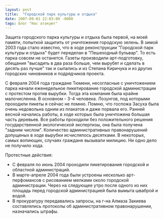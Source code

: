 ```yaml
---
layout: post
title:  "Городской парк культуры и отдыха"
date: 2007-09-01 22:03:00 -0000
tags: Блог "Нас атакуют"
---
```


Защита городского парка культуры и отдыха была первой, на моей памяти, попыткой защитить от уничтожения городскую зелень. В зимой 2003 года стало известно, что в ходе реконструкции "Городской парк культуры и отдыха" будет переделан в "Пешеходный бульвар". То есть парка совсем не останется. Газеты производили арт-подготовку, обещания "высадить в два раза больше, чем вырубят и сделать в десять раз лучше" так и сыпались и из Степана Киричука и из других городских чиновников и подрядчиков проекта.

С февраля 2004 года граждане Тюмени, несогласные с уничтожением парка начали еженедельное пикетирование городской администрации с протестом против вырубки. Тогда эта компания была крайне малочисленна. В основном - 3-4 человека. Лозунгов, под которыми проходили пикеты я сейчас не помню. Помню, что госпожа Засуха была очень недовольна одним из плакатов и даже порвала его.
Ранней весной начались работы, в ходе которых была уничтожена большая часть деревьев. 
Все работы проходили без положительного решения государственной экологической экспертизы, она была получена "задним числом". Количество административных правонарушений допущеных в ходе вырубки исчислялось десятками. В некоторых, самых вопиющих, случаях граждане вызывали милицию. Ни одно дело не получило хода.

Протестные действия:

- С февраля по июнь 2004 проходили пикетирования городской и областной администраций.
- В марте-апреле 2004 года были устроены несколько арт-перфомансов с рисованием мелками около городской администрации. Через на следующее утро после одного из них площадь перед городской администрацией была вымыта шваброй и водой.
- В прокуратуру передавались запросы, на г-на Алмаза Закиева составлялись протоколы об административном правонарушении, назначались штрафы.